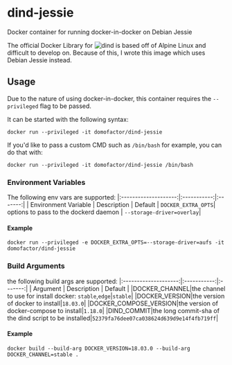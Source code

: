 # dind-jessie
Docker container for running docker-in-docker on Debian Jessie

The official Docker Library for ![dind](https://hub.docker.com/_/docker/) is based off of Alpine Linux and difficult to develop on.
Because of this, I wrote this image which uses Debian Jessie instead.

## Usage

Due to the nature of using docker-in-docker, this container requires the `--privileged` flag to be passed.

It can be started with the following syntax:

`docker run --privileged -it domofactor/dind-jessie`

If you'd like to pass a custom CMD such as `/bin/bash` for example, you can do that with:

`docker run --privileged -it domofactor/dind-jessie /bin/bash`

### Environment Variables

The following env vars are supported:
|:--------------------:|:-----------:|:-------:|
| Environment Variable | Description | Default |
`DOCKER_EXTRA_OPTS`| options to pass to the dockerd daemon | `--storage-driver=overlay`|

#### Example
`docker run --privileged -e DOCKER_EXTRA_OPTS=--storage-driver=aufs -it domofactor/dind-jessie`

### Build Arguments

the following build args are supported:
|:--------------------:|:-----------:|:-------:|
| Argument | Description | Default |
|DOCKER_CHANNEL|the channel to use for install docker: `stable`,`edge`|`stable`|
|DOCKER_VERSION|the version of docker to install|`18.03.0`|
|DOCKER_COMPOSE_VERSION|the version of docker-compose to install|`1.18.0`|
|DIND_COMMIT|the long commit-sha of the dind script to be installed|`52379fa76dee07ca038624d639d9e14f4fb719ff`|

#### Example
``docker build --build-arg DOCKER_VERSION=18.03.0 --build-arg DOCKER_CHANNEL=stable .``
